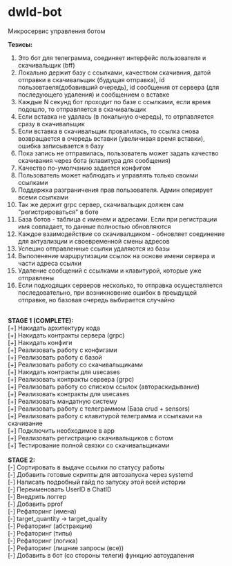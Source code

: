 # dwld-bot

Микросервис управления ботом

<b>Тезисы:</b>  <br>
1. Это бот для телеграмма, соединяет интерфейс пользователя и скачивальщик (bff)    <br>
2. Локально держит базу с ссылками, качеством скачивния, датой отправки в скачивальщик (будущая отправка), id пользовтаеля(добавивший очередь), id сообщения от сервера (для последующего удаления) и сообщением о вставке  <br>
3. Каждые N секунд бот проходит  по базе с ссылками, если время подошло, то отправляется в скачивальщик <br>
4. Если вставка не удалась (в локальную очередь), то отрпавляется сразу в скачивальщик    <br>
5. Если вставка в скачивальщик провалилась, то ссылка снова возвращается в очередь вставки (увеличивая время вставки), ошибка записывается в базу  <br>
6. Пока запись не отправилась, пользователь может задать качество скачивания через бота (клавитура для сообщения)<br>
7. Качество по-умолчанию задается конфигом <br>
8. Пользователь может наблюдать и управлять только своими ссылками <br>
9. Поддержка разграничения прав пользователя. Админ оперирует всеми ссылками    <br>
10. Так же держит grpc сервер, скачивальщик должен сам "регистрироваться" в боте  <br>
11. База ботов - таблица с именем и адресами. Если при регистрации имя совпадает, то данные полностью обновляются  <br>
12. Каждое взаимодействие со скачивалщиком - обновляет соединение для актуализции и своевременной смены адресов  <br>
13. Успешно отправленные ссылки удаляются из базы  <br>
14. Выполенение маршрутизации ссылок на основе имени сервера и части адреса ссылки  <br>
14. Удаление сообщений с ссылками и клавитурой, которые уже отправлены <br>
15. Если подходящих серверов несколько, то отправка осуществляется последовательно, при возникновение ошибок в преыдущей отправке, но базовая очередь выбирается случайно  <br>


<br>
<b>STAGE 1 (COMPLETE):</b><br>
[+] Накидать архитектуру кода<br>
[+] Накидать контракты сервера (grpc)<br>
[+] Накидать конфиги<br>
[+] Реализовать работу с конфигами<br>
[+] Реализовать работу с базой<br>
[+] Реализовать работу со скачивальщиками<br>
[+] Накидать контракты для usecases<br>
[+] Реализовать контракты сервера (grpc)<br>
[+] Реализовать работу со списком ссылок (автораскидывание)<br>
[+] Реализовать контракты для usecases<br>
[+] Реализовать мандатную систему<br>
[+] Реализовать работу с телеграммом (База crud + sensors)<br>
[+] Реализовать работу с клавитурой телеграмма и ссылками на скачивание<br>
[+] Подключить необходимое в app<br>
[+] Реализовать регистрацию скачивальщиков с ботом<br>
[+] Тестирование полной связки со скачивальщиками<br>

<br>
<b>STAGE 2:</b><br>
[-] Сортировать в выдаче ссылки по статусу работы<br>
[-] Добавить готовые скрипты для автозапуска через systemd<br>
[-] Написать подробный гайд по запуску этой всей истории <br>
[-] Переименовать UserID в ChatID<br>
[-] Внедрить логгер <br>
[-] Добавить pprof <br>
[-] Рефаторинг (имена) <br>
    [-] target_quantity -> target_quality<br>
[-] Рефаторинг (абстракции) <br>
[-] Рефаторинг (типы) <br>
[-] Рефаторинг (логика) <br>
[-] Рефаторинг (лишние запросы (все)) <br>
[-] Добавить в бот (со стороны телеги) функцию автоудаления <br>